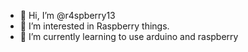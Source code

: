 - 👋 Hi, I’m @r4spberry13
- 👀 I’m interested in Raspberry things.
- 🌱 I’m currently learning to use arduino and raspberry
